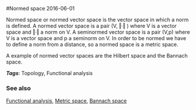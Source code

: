 
#Normed space
2016-06-01

Normed space or normed vector space is the vector space in which a norm is defined.
A normed vector space is a pair (V, ‖·‖ ) where V is a vector space and ‖·‖ a norm on V. A seminormed vector space is a pair (V,p) where V is a vector space and p a seminorm on V.
In order to be normed we have to define a norm from a distance, so a normed space is a metric space.

A example of normed vector spaces are the Hilbert space and the Bannach space.

***Tags***: Topology, Functional analysis

### See also
[Functional analysis](/functional_analysis), [Metric space](/metric_space), [Bannach space](/bannach_space)

